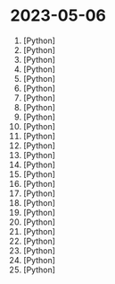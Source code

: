# 2023-05-06

1. [](https://github.comundefined "Pandas AI is a Python library that integrates generative artificial intelligence capabilities into Pandas, making dataframes conversational") [Python]
2. [](https://github.comundefined "This is a Python-based Discord Chatbot. This is all free due to the GPT4FREE project") [Python]
3. [](https://github.comundefined "An AutoGPT agent that controls Chrome on your desktop") [Python]
4. [](https://github.comundefined "Inference code and configs for the ReplitLM model family") [Python]
5. [](https://github.comundefined "langchain-ChatGLM, local knowledge based ChatGLM with langchain ｜ 基于本地知识的 ChatGLM 问答") [Python]
6. [](https://github.comundefined "Linux, Jenkins, AWS, SRE, Prometheus, Docker, Python, Ansible, Git, Kubernetes, Terraform, OpenStack, SQL, NoSQL, Azure, GCP, DNS, Elastic, Network, Virtualization. DevOps Interview Questions") [Python]
7. [](https://github.comundefined "中文LLaMA&Alpaca大语言模型+本地CPU/GPU部署 (Chinese LLaMA & Alpaca LLMs)") [Python]
8. [](https://github.comundefined "ChatGLM-6B: An Open Bilingual Dialogue Language Model | 开源双语对话语言模型") [Python]
9. [](https://github.comundefined "DeepSpeed is a deep learning optimization library that makes distributed training and inference easy, efficient, and effective.") [Python]
10. [](https://github.comundefined "Public repo for the preprint Unlimiformer: Long-Range Transformers with Unlimited Length Input") [Python]
11. [](https://github.comundefined "A system for automatically calibrating pressure advance using laser triangulation") [Python]
12. [](https://github.comundefined "ChatGPT interface with better UI") [Python]
13. [](https://github.comundefined "mPLUG-Owl🦉: Modularization Empowers Large Language Models with Multimodality") [Python]
14. [](https://github.comundefined "Code to accompany A Method for Animating Children's Drawings of the Human Figure") [Python]
15. [](https://github.comundefined "Python sample codes for robotics algorithms.") [Python]
16. [](https://github.comundefined "Deep learning framework to train, deploy, and ship AI products Lightning fast.") [Python]
17. [](https://github.comundefined "Open deep learning compiler stack for cpu, gpu and specialized accelerators") [Python]
18. [](https://github.comundefined "An open platform for training, serving, and evaluating large languages. Release repo for Vicuna and FastChat-T5.") [Python]
19. [](https://github.comundefined "") [Python]
20. [](https://github.comundefined "Come join the movement to make the world's best open source GPT led by H2O.ai") [Python]
21. [](https://github.comundefined "Large language models (LLMs) made easy, EasyLM is a one stop solution for pre-training, finetuning, evaluating and serving LLMs in JAX/Flax.") [Python]
22. [](https://github.comundefined "WhatsApp spy - logs online/offline events from ANYONE in the world") [Python]
23. [](https://github.comundefined "A toolkit for developing and comparing reinforcement learning algorithms.") [Python]
24. [](https://github.comundefined "GLM-130B: An Open Bilingual Pre-Trained Model (ICLR 2023)") [Python]
25. [](https://github.comundefined "OpenMMLab Detection Toolbox and Benchmark") [Python]
